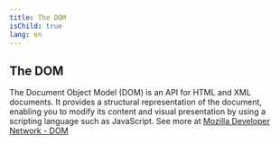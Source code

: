 ```yaml
---
title: The DOM
isChild: true
lang: en
---
```


## The DOM

The Document Object Model (DOM) is an API for HTML and XML documents. It provides a structural representation of the document, enabling you to modify its content and visual presentation by using a scripting language such as JavaScript. See more at [Mozilla Developer Network - DOM][1]

[1]: https://developer.mozilla.org/en-US/docs/DOM